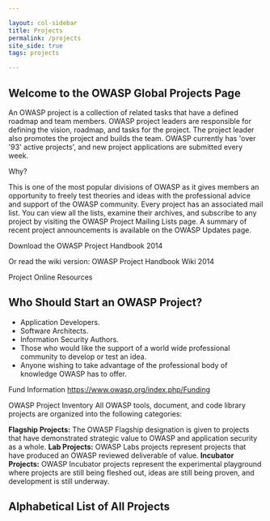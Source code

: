 ```yaml
---

layout: col-sidebar
title: Projects
permalink: /projects
site_side: true
tags: projects

---
```


## Welcome to the OWASP Global Projects Page

An OWASP project is a collection of related tasks that have a defined roadmap and team members. OWASP project leaders are responsible for defining the vision, roadmap, and tasks for the project. The project leader also promotes the project and builds the team. OWASP currently has 'over '93' active projects', and new project applications are submitted every week.

Why?

This is one of the most popular divisions of OWASP as it gives members an opportunity to freely test theories and ideas with the professional advice and support of the OWASP community. Every project has an associated mail list. You can view all the lists, examine their archives, and subscribe to any project by visiting the OWASP Project Mailing Lists page. A summary of recent project announcements is available on the OWASP Updates page.

Download the OWASP Project Handbook 2014

Or read the wiki version: OWASP Project Handbook Wiki 2014

Project Online Resources

## Who Should Start an OWASP Project?
* Application Developers.
* Software Architects.
* Information Security Authors.
* Those who would like the support of a world wide professional community to develop or test an idea.
* Anyone wishing to take advantage of the professional body of knowledge OWASP has to offer.

Fund Information
https://www.owasp.org/index.php/Funding

OWASP Project Inventory
All OWASP tools, document, and code library projects are organized into the following categories:

<strong>Flagship Projects:</strong> The OWASP Flagship designation is given to projects that have demonstrated strategic value to OWASP and application security as a whole.
<strong>Lab Projects:</strong> OWASP Labs projects represent projects that have produced an OWASP reviewed deliverable of value.
<strong>Incubator Projects:</strong> OWASP Incubator projects represent the experimental playground where projects are still being fleshed out, ideas are still being proven, and development is still underway.

## Alphabetical List of All Projects

<div id="project-list">
</div>

<script type="text/javascript">
    var repoNames = [{% for repo in site.github.public_repositories %}{% if repo.has_pages and repo.name contains "www-project-" %}{% assign repoName = repo.name | slice: 12, 199 | split: "-"  %}{% capture repoNameCase %}{% for word in repoName %}{{ word | capitalize | append: " " }}{% endfor %}{% endcapture %}
            "{{ repoNameCase }}"{% unless forloop.last %}, {% endunless %}{% endif %}{% endfor %}];
    var repoUrls = [{% for repo in site.github.public_repositories %}{% if repo.has_pages and repo.name contains "www-project-" %}"https://www2.owasp.org/{{ repo.name }}"{% unless forloop.last %}, {% endunless %}{% endif %}{% endfor %}];

    var githubUrls = [{% for repo in site.github.public_repositories %}{% if repo.has_pages and repo.name contains "www-project-" %}"https://owaspadmin.azurewebsites.net/api/get-repo-file?repo={{ repo.name }}&filepath=index.md"{% unless forloop.last %}, {% endunless %}{% endif %}{% endfor %}];


    $(function () {
        var htmlstring = "";
        
        $.each(repoNames, function(index){
            htmlstring += "<a href=" + repoUrls[index] + ">" + repoNames[index];
            $.ajax({
                    method: 'GET',
                    url: githubUrls[index],
                    contentType: 'application/json; charset=utf-8',
                    success: function(data){
                        var contents = atob(data["content"]);
                        var levelStr = "<img src='https://img.shields.io/badge/owasp-no%20level-fb4d4d.svg' alt='No Level'></img>";
                        
                        if(contents.indexOf("This is an example of a Project") == -1 && contents.indexOf("level:") >= 0)
                        {
                            var lindex = contents.indexOf("level:") + 6;
                            var level = parseInt(contents.substring(lindex, lindex + 2));

                            switch(level)
                            {
                                case 1:
                                    lavelStr = "<img src='https://img.shields.io/badge/owasp-inactive%20project-BFBDBC.svg' alt='No Level'></img>";
                                    break;
                                case 2:
                                    levelStr = "<img src='https://img.shields.io/badge/owasp-incubator%20project-48A646.svg' alt='No Level'></img>";
                                    break;
                                case 3:
                                    levelStr = "<img src='https://img.shields.io/badge/owasp-lab%20project-48A646.svg' alt='No Level'></img>";
                                    break;
                                case 4:
                                    levelStr = "<img src='https://img.shields.io/badge/owasp-flagship%20project-48A646.svg' alt='No Level'></img>";
                                    break;
                            }
                        }
                        htmlstring += levelStr;
                        $("#" + index.toString() + "-level").html(levelStr);
                    }
                });
            htmlstring += "</a><span style='margin-left:12px;' id='" + index.toString() + "-level'></span>" + "<br/>";
        });     
        //note that the above is not synchronous so this will not work

        $("#project-list").html(htmlstring);
    });
</script>
